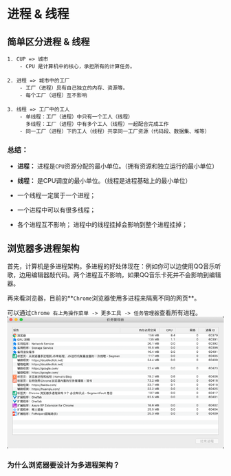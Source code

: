 # 进程 & 线程
## 简单区分进程 & 线程
```text
1. CUP => 城市
    - CPU 是计算机中的核心，承担所有的计算任务。
    
2. 进程 => 城市中的工厂
    - 工厂（进程）具有自己独立的内存、资源等。
    - 每个工厂（进程）互不影响 
    
3. 线程 => 工厂中的工人
    - 单线程：工厂（进程）中只有一个工人（线程）  
      多线程：工厂（进程）中有多个工人（线程）一起配合完成工作
    - 同一工厂（进程）下的工人（线程）共享同一工厂资源（代码段、数据集、堆等）
```
### 总结：
- **进程：** 进程是`CPU`资源分配的最小单位。（拥有资源和独立运行的最小单位）
- **线程：** 是CPU调度的最小单位。（线程是进程基础上的最小单位）


- 一个线程一定属于一个进程；
- 一个进程中可以有很多线程；
- 各个进程互不影响；
  进程中的线程挂掉会影响到整个进程挂掉；

## 浏览器多进程架构
首先，计算机是多进程架构。多进程的好处体现在：例如你可以边使用QQ音乐听歌，边用编辑器敲代码。两个进程互不影响，如果QQ音乐卡死并不会影响到编辑器。

再来看浏览器，目前的**`Chrome`浏览器使用多进程来隔离不同的网页**。

可以通过`Chrome 右上角操作菜单 -> 更多工具 -> 任务管理器`查看所有进程。
![img.png](./img/img.png)
### 为什么浏览器要设计为多进程架构？
